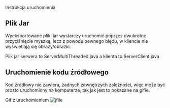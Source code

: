 
Instrukcja uruchomienia

## Plik Jar
Wyeksportowane pliki jar wystarczy uruchomić poprzez dwukrotne przyciśnięcie myszką, lecz z powodu pewnego błędu, w kliencie nie wyświetlają się obrazy/obrazki.

Plik jar serwera to ServerMultiThreaded.java a klienta to ServerClient.java


## Uruchomienie kodu źródłowego

Kod źródłowy nie zawiera, żadnych zewnętrzych zależności, więc może być prosto uruchomiony na komputerze, tak jak jest to pokazane na gifie.

Gif z uruchomieniem
![jfile](https://user-images.githubusercontent.com/41945903/74109506-527e5a00-4b84-11ea-8cb6-b80be73d80cd.gif)
